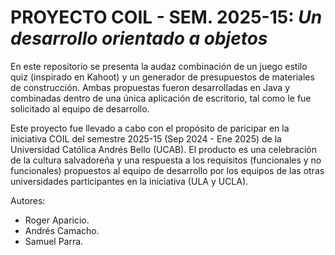 # PROYECTO COIL - SEM. 2025-15: *Un desarrollo orientado a objetos*

En este repositorio se presenta la audaz combinación de un juego estilo quiz (inspirado en Kahoot) y un generador de presupuestos de materiales de construcción. Ambas propuestas fueron desarrolladas en Java y combinadas dentro de una única aplicación de escritorio, tal como le fue solicitado al equipo de desarrollo. 

Este proyecto fue llevado a cabo con el propósito de paricipar en la iniciativa COIL del semestre 2025-15 (Sep 2024 - Ene 2025) de la Universidad Católica Andrés Bello (UCAB). El producto es una celebración de la cultura salvadoreña y una respuesta a los requisitos (funcionales y no funcionales) propuestos al equipo de desarrollo por los equipos de las otras universidades participantes en la iniciativa (ULA y UCLA). 

Autores:
- Roger Aparicio.
- Andrés Camacho.
- Samuel Parra.
